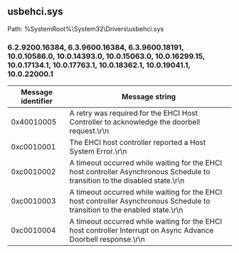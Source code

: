 ## usbehci.sys

Path: %SystemRoot%\System32\Drivers\usbehci.sys

### 6.2.9200.16384, 6.3.9600.16384, 6.3.9600.18191, 10.0.10586.0, 10.0.14393.0, 10.0.15063.0, 10.0.16299.15, 10.0.17134.1, 10.0.17763.1, 10.0.18362.1, 10.0.19041.1, 10.0.22000.1

Message identifier | Message string
--- | ---
0x40010005 | A retry was required for the EHCI Host Controller to acknowledge the doorbell request.\r\n
0xc0010001 | The EHCI host controller reported a Host System Error.\r\n
0xc0010002 | A timeout occurred while waiting for the EHCI host controller Asynchronous Schedule to transition to the disabled state.\r\n
0xc0010003 | A timeout occurred while waiting for the EHCI host controller Asynchronous Schedule to transition to the enabled state.\r\n
0xc0010004 | A timeout occurred while waiting for the EHCI host controller Interrupt on Async Advance Doorbell response.\r\n
